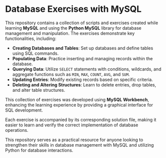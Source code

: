 # Database Exercises with MySQL

This repository contains a collection of scripts and exercises created while learning **MySQL** and using the **Python MySQL** library for database management and manipulation. The exercises demonstrate key functionalities, including:

- **Creating Databases and Tables**: Set up databases and define tables using SQL commands.
- **Populating Data**: Practice inserting and managing records within the database.
- **Querying Data**: Utilize `SELECT` statements with conditions, wildcards, and aggregate functions such as `MIN`, `MAX`, `COUNT`, `AVG`, and `SUM`.
- **Updating Entries**: Modify existing records based on specific criteria.
- **Deleting and Altering Structures**: Learn to delete entries, drop tables, and alter table structures.
  
This collection of exercises was developed using **MySQL Workbench**, enhancing the learning experience by providing a graphical interface for SQL development.

Each exercise is accompanied by its corresponding solution file, making it easier to learn and verify the correct implementation of database operations.

This repository serves as a practical resource for anyone looking to strengthen their skills in database management with MySQL and utilizing Python for database interactions.
